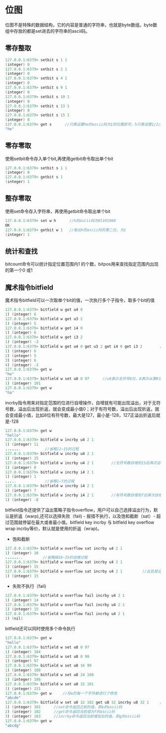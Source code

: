 # 位图
位图不是特殊的数据结构，它的内容是普通的字符串，也就是byte数组。byte数组中存放的都是set进去的字符串的ascii码。

## 零存整取
```java
127.0.0.1:6379> setbit s 1 1
(integer) 0
127.0.0.1:6379> setbit s 2 1
(integer) 0
127.0.0.1:6379> setbit s 4 1
(integer) 0
127.0.0.1:6379> setbit s 9 1
(integer) 0
127.0.0.1:6379> setbit s 10 1
(integer) 0
127.0.0.1:6379> setbit s 13 1
(integer) 0
127.0.0.1:6379> setbit s 15 1
(integer) 0
127.0.0.1:6379> get s      //只需设置he的ascii码为1的位置即可，h只需设置1/2/4,e只需设置9/10/13/15
"he"
```

## 零存零取
使用setbit命令存入单个bit,再使用getbit命令取出单个bit
```java
127.0.0.1:6379> setbit s 1 1      
(integer) 0
127.0.0.1:6379> getbit s 1
(integer) 1
```

## 整存零取
使用set命令存入字符串，再使用getbit命令取出单个bit
```java
127.0.0.1:6379> set w h      //h的ascii码为01101000
OK
127.0.0.1:6379> getbit w 1   //取出h的ascii码的第二位，为1
(integer) 1
```

## 统计和查找
bitcount命令可以统计指定位置范围内1 的个数，bitpos用来查找指定范围内出现的第一个0 或1

## 魔术指令bitfield
魔术指令bitfield可以一次取单个bit的值，一次执行多个子指令，取多个bit的值
```java
127.0.0.1:6379> bitfield w get u4 0 
1) (integer) 6
127.0.0.1:6379> bitfield w get u3 2
1) (integer) 5
127.0.0.1:6379> bitfield w get i4 0
1) (integer) 6
127.0.0.1:6379> bitfield w get i3 2
1) (integer) -3
127.0.0.1:6379> bitfield w get u4 0 get u3 2 get i4 0 get i3 2        //一次执行多个子指令，取多个bit值
1) (integer) 6
2) (integer) 5
3) (integer) 6
4) (integer) -3
127.0.0.1:6379> get w
"he"
127.0.0.1:6379> bitfield w set u8 8 97      //u8表示无符号8位，8表示从第8位开始，也就是第二个字节开始，97代表a的ascii码
1) (integer) 101
127.0.0.1:6379> get w
"ha"
```

incrby指令用来对指定范围的位进行自增操作，自增就有可能出现溢出，对于无符号数，溢出后出现折返，就会变成最小值0；对于有符号数，溢出后出现折返，就会变成最小值，比如8位有符号数，最大是127，最小是-128，127正溢出折返后就是-128
```java
127.0.0.1:6379> get w
"hello"
127.0.0.1:6379> bitfield w incrby u4 2 1   
1) (integer) 11
.......           //省略11~15的过程
127.0.0.1:6379> bitfield w incrby u4 2 1
1) (integer) 15
127.0.0.1:6379> bitfield w incrby u4 2 1        //无符号数自增到15后再次自增，就会折返到0
1) (integer) 0
127.0.0.1:6379> bitfield w incrby i4 2 1
1) (integer) 1
.....             //省略1~7的过程
127.0.0.1:6379> bitfield w incrby i4 2 1
1) (integer) 7
127.0.0.1:6379> bitfield w incrby i4 2 1        //有符号数自增到7后再次自增，就会折返到-8
1) (integer) -8
```

bitfield指令还提供了溢出策略子指令overflow，用户可以自己选择溢出行为，默认是折返（warp),还可以选择失败（fail) - 报错不执行，以及饱和截断（sat）- 超过范围就停留在最大或者最小值。bitfield  key  incrby 与 bitfield  key overflow wrap incrby等价，默认就是使用的折返（wrap)。

- 饱和截断
```java
127.0.0.1:6379> bitfield w overflow sat incrby u4 2 1
1) (integer) 10
........         //省略掉10~15的自增过程
127.0.0.1:6379> bitfield w overflow sat incrby u4 2 1
1) (integer) 15
127.0.0.1:6379> bitfield w overflow sat incrby u4 2 1         //此处是设置了溢出截断，所以在达到最大值之后自增不再变化
1) (integer) 15
```

- 失败不执行（fail)
```java
127.0.0.1:6379> bitfield w overflow fail incrby u4 2 1
1) (integer) 14
127.0.0.1:6379> bitfield w overflow fail incrby u4 2 1
1) (integer) 15
127.0.0.1:6379> bitfield w overflow fail incrby u4 2 1
1) (nil)
```

bitfield还可以同时使用多个命令执行
```java
127.0.0.1:6379> get w
"hello"
127.0.0.1:6379> bitfield w set u8 0 97
1) (integer) 104
127.0.0.1:6379> bitfield w set u8 8 98
1) (integer) 97
127.0.0.1:6379> bitfield w set u8 16 99
1) (integer) 108
127.0.0.1:6379> bitfield w set u8 24 100
1) (integer) 108
127.0.0.1:6379> bitfield w set u8 32 101
1) (integer) 151
127.0.0.1:6379> get w     //将w的每一个字符都进行了修改
"abcde"
127.0.0.1:6379> bitfield w set u8 32 102 get u8 32 incrby u8 32 1     //可以同时执行set,get,incrby命令
1) (integer) 101      //set命令返回之前的值，即e的ascii码
2) (integer) 102      //get命令返回当前值为f的ascii码
3) (integer) 103      //incrby命令返回当前增加后的值，即g的ascii码
127.0.0.1:6379> get w
"abcdg"
```
